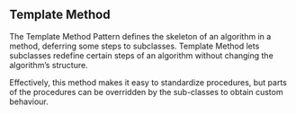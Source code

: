 Template Method
---

The Template Method Pattern defines the skeleton of an algorithm in a method, deferring some steps to subclasses. 
Template Method lets subclasses redefine certain steps of an algorithm without changing the algorithm’s structure.
 
Effectively, this method makes it easy to standardize procedures, but parts of the procedures can be overridden by the sub-classes to obtain custom behaviour.
